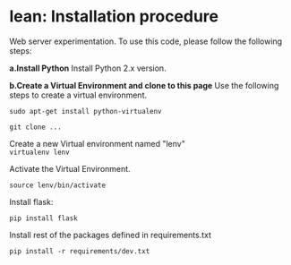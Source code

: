 # lean: Installation procedure
Web server experimentation.
To use this code, please follow the following steps:<br>

**a.Install Python**
Install Python 2.x version.

**b.Create a Virtual Environment and clone to this page**
Use the following steps to create a virtual environment.

`sudo apt-get install python-virtualenv`

`git clone ...`

Create a new Virtual environment named "lenv"<br>
`virtualenv lenv`

Activate the Virtual Environment.

`source lenv/bin/activate`

Install flask:

`pip install flask`

Install rest of the packages defined in requirements.txt

`pip install -r requirements/dev.txt`




